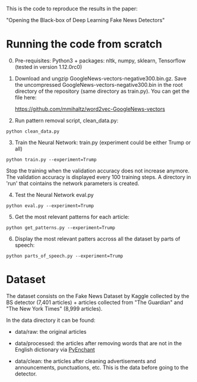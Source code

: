 This is the code to reproduce the results in the paper:

"Opening the Black-box of Deep Learning Fake News Detectors"

# Running the code from scratch

0. Pre-requisites: Python3 + packages: nltk, numpy, sklearn, Tensorflow (tested in version 1.12.0rc0)

1. Download and ungzip GoogleNews-vectors-negative300.bin.gz. Save the uncompressed GoogleNews-vectors-negative300.bin in the root directory of the repository (same directory as train.py). You can get the file here:

    https://github.com/mmihaltz/word2vec-GoogleNews-vectors
    

2. Run pattern removal script, clean_data.py: 
 ```
python clean_data.py
 ```

3. Train the Neural Network: train.py (experiment could be either Trump or all)
```
python train.py --experiment=Trump
```
Stop the training when the validation accuracy does not increase anymore. The validation accuracy is displayed every 100 training steps. A directory in 'run' that cointains the network parameters is created.

4. Test the Neural Network eval.py
```
python eval.py --experiment=Trump
```

5. Get the most relevant patterns for each article:
```
python get_patterns.py --experiment=Trump
```
     
6. Display the most relevant patters accross all the dataset by parts of speech:
```
python parts_of_speech.py --experiment=Trump
```
    
    
# Dataset

The dataset consists on the Fake News Dataset by Kaggle collected by the BS detector (7,401 articles) + articles collected from "The Guardian" and "The New York Times" (8,999 articles).

In the data directory it can be found:

- data/raw: the original articles
   
- data/processed: the articles after removing words that are not in the English dictionary via [PyEnchant](https://github.com/rfk/pyenchant)
   
- data/clean: the articles after cleaning advertisements and announcements, punctuations, etc. This is the data before going to the detector.
